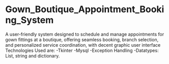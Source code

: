 # Gown_Boutique_Appointment_Booking_System
A user-friendly system designed to schedule and manage appointments for gown fittings at a boutique, offering seamless booking, branch selection, and personalized service coordination, with decent graphic user interface
Technologies Used are:
    -Tkinter
    -Mysql
    -Exception Handling
    -Datatypes: List, string and dictionary.
